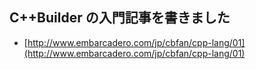 ## C++Builder の入門記事を書きました


* [http://www.embarcadero.com/jp/cbfan/cpp-lang/01](http://www.embarcadero.com/jp/cbfan/cpp-lang/01)

